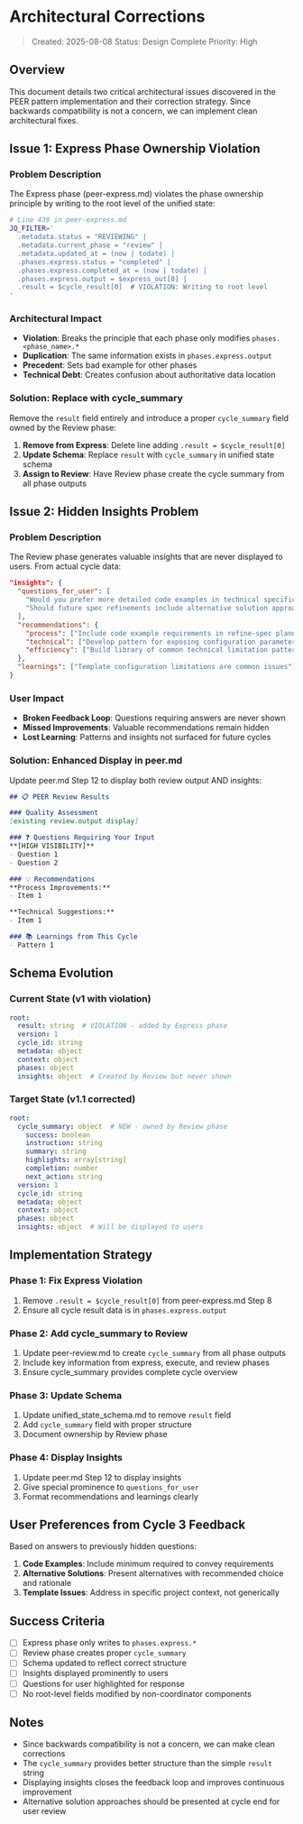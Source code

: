 # Architectural Corrections

> Created: 2025-08-08
> Status: Design Complete
> Priority: High

## Overview

This document details two critical architectural issues discovered in the PEER pattern implementation and their correction strategy. Since backwards compatibility is not a concern, we can implement clean architectural fixes.

## Issue 1: Express Phase Ownership Violation

### Problem Description

The Express phase (peer-express.md) violates the phase ownership principle by writing to the root level of the unified state:

```bash
# Line 439 in peer-express.md
JQ_FILTER='
  .metadata.status = "REVIEWING" |
  .metadata.current_phase = "review" |
  .metadata.updated_at = (now | todate) |
  .phases.express.status = "completed" |
  .phases.express.completed_at = (now | todate) |
  .phases.express.output = $express_out[0] |
  .result = $cycle_result[0]  # VIOLATION: Writing to root level
'
```

### Architectural Impact

- **Violation**: Breaks the principle that each phase only modifies `phases.<phase_name>.*`
- **Duplication**: The same information exists in `phases.express.output`
- **Precedent**: Sets bad example for other phases
- **Technical Debt**: Creates confusion about authoritative data location

### Solution: Replace with cycle_summary

Remove the `result` field entirely and introduce a proper `cycle_summary` field owned by the Review phase:

1. **Remove from Express**: Delete line adding `.result = $cycle_result[0]`
2. **Update Schema**: Replace `result` with `cycle_summary` in unified state schema
3. **Assign to Review**: Have Review phase create the cycle summary from all phase outputs

## Issue 2: Hidden Insights Problem

### Problem Description

The Review phase generates valuable insights that are never displayed to users. From actual cycle data:

```json
"insights": {
  "questions_for_user": [
    "Would you prefer more detailed code examples in technical specifications?",
    "Should future spec refinements include alternative solution approaches?"
  ],
  "recommendations": {
    "process": ["Include code example requirements in refine-spec planning"],
    "technical": ["Develop pattern for exposing configuration parameters"],
    "efficiency": ["Build library of common technical limitation patterns"]
  },
  "learnings": ["Template configuration limitations are common issues"]
}
```

### User Impact

- **Broken Feedback Loop**: Questions requiring answers are never shown
- **Missed Improvements**: Valuable recommendations remain hidden
- **Lost Learning**: Patterns and insights not surfaced for future cycles

### Solution: Enhanced Display in peer.md

Update peer.md Step 12 to display both review output AND insights:

```markdown
## 📋 PEER Review Results

### Quality Assessment
[existing review.output display]

### ❓ Questions Requiring Your Input
**[HIGH VISIBILITY]**
- Question 1
- Question 2

### 💡 Recommendations
**Process Improvements:**
- Item 1

**Technical Suggestions:**
- Item 1

### 📚 Learnings from This Cycle
- Pattern 1
```

## Schema Evolution

### Current State (v1 with violation)

```yaml
root:
  result: string  # VIOLATION - added by Express phase
  version: 1
  cycle_id: string
  metadata: object
  context: object
  phases: object
  insights: object  # Created by Review but never shown
```

### Target State (v1.1 corrected)

```yaml
root:
  cycle_summary: object  # NEW - owned by Review phase
    success: boolean
    instruction: string
    summary: string
    highlights: array[string]
    completion: number
    next_action: string
  version: 1
  cycle_id: string
  metadata: object
  context: object
  phases: object
  insights: object  # Will be displayed to users
```

## Implementation Strategy

### Phase 1: Fix Express Violation

1. Remove `.result = $cycle_result[0]` from peer-express.md Step 8
2. Ensure all cycle result data is in `phases.express.output`

### Phase 2: Add cycle_summary to Review

1. Update peer-review.md to create `cycle_summary` from all phase outputs
2. Include key information from express, execute, and review phases
3. Ensure cycle_summary provides complete cycle overview

### Phase 3: Update Schema

1. Update unified_state_schema.md to remove `result` field
2. Add `cycle_summary` field with proper structure
3. Document ownership by Review phase

### Phase 4: Display Insights

1. Update peer.md Step 12 to display insights
2. Give special prominence to `questions_for_user`
3. Format recommendations and learnings clearly

## User Preferences from Cycle 3 Feedback

Based on answers to previously hidden questions:

1. **Code Examples**: Include minimum required to convey requirements
2. **Alternative Solutions**: Present alternatives with recommended choice and rationale
3. **Template Issues**: Address in specific project context, not generically

## Success Criteria

- [ ] Express phase only writes to `phases.express.*`
- [ ] Review phase creates proper `cycle_summary`
- [ ] Schema updated to reflect correct structure
- [ ] Insights displayed prominently to users
- [ ] Questions for user highlighted for response
- [ ] No root-level fields modified by non-coordinator components

## Notes

- Since backwards compatibility is not a concern, we can make clean corrections
- The `cycle_summary` provides better structure than the simple `result` string
- Displaying insights closes the feedback loop and improves continuous improvement
- Alternative solution approaches should be presented at cycle end for user review